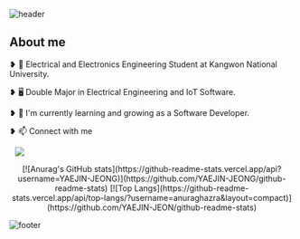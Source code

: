 ![header](https://capsule-render.vercel.app/api?type=wave&color=gradient&height=300&section=header&text=Yae%20Jin🥰&fontSize=90)


## About me 

❥ 🏫 Electrical and Electronics Engineering Student at Kangwon National University.

❥ 🖥 Double Major in Electrical Engineering and IoT Software.

❥ 🌱 I'm currently learning and growing as a Software Developer.

❥ 📫 Connect with me 

<div>
    <a href="https://instagram.com/yeye776">
<img
src="http://img.shields.io/badge/-Instagram-E4405F?style=flat&logo=Instagram&link=https://instagram.com/yeye776/"
style="height : auto; margin-left : 10px; margin-right : 10px;"/>
</a>
</div>
<p align="center">
[![Anurag's GitHub stats](https://github-readme-stats.vercel.app/api?username=YAEJIN-JEONG)](https://github.com/YAEJIN-JEONG/github-readme-stats)
[![Top Langs](https://github-readme-stats.vercel.app/api/top-langs/?username=anuraghazra&layout=compact)](https://github.com/YAEJIN-JEON/github-readme-stats)
</p>   


![footer](https://capsule-render.vercel.app/api?type=wave&color=gradient&height=150&section=footer)



